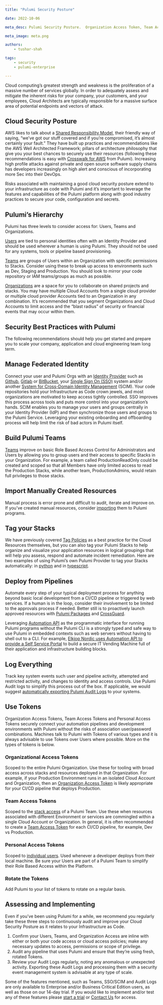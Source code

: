 ```yaml
---
title: "Pulumi Security Posture"

date: 2022-10-06

meta_desc: Pulumi Security Posture.  Organization Access Token, Team Access Token, Teams, and Managed Federated Identity

meta_image: meta.png

authors:
    - tushar-shah

tags:
    - security
    - pulumi-enterprise

---
```


Cloud computing’s greatest strength and weakness is the proliferation of a massive number of services globally. In order to adequately assess and mitigate the inherent risks for your company, your customers, and your employees, Cloud Architects are typically responsible for a massive surface area of potential endpoints and vectors of attack.

<!--more-->

## Cloud Security Posture

AWS likes to talk about a [Shared Responsibility Model](https://aws.amazon.com/compliance/shared-responsibility-model/), their friendly way of saying, “we’ve got our stuff covered and if you’re compromised, it’s almost certainly your fault.”  They have built up practices and recommendations like the AWS Well Architected Framework; pillars of architecture philosophy that give you your best chances to securely use their resources (following these recommendations is easy with [Crosswalk for AWS](https://www.pulumi.com/docs/guides/crosswalk/aws/) from Pulumi).  Increasing high profile attacks against private and open source software supply chains has developers increasingly on high alert and conscious of incorporating more Sec into their DevOps.

Risks associated with maintaining a good cloud security posture extend to your infrastructure as code with Pulumi and it’s important to leverage the features and capabilities of the Pulumi platform along with good industry practices to secure your code, configuration and secrets.

## Pulumi’s Hierarchy

Pulumi has three levels to consider access for: Users, Teams and Organizations.

[Users](https://www.pulumi.com/docs/intro/pulumi-service/accounts/) are tied to personal identities often with an Identity Provider and should be used wherever a human is using Pulumi.  They should not be used for any systems, tools or pipeline based provisioning.

[Teams](https://www.pulumi.com/docs/intro/pulumi-service/teams/) are groups of Users within an Organization with specific permissions to Stacks.  Consider using these to break up access to environments such as Dev, Staging and Production.  You should look to mirror your code repository or IAM teams/groups as much as possible.

[Organizations](https://www.pulumi.com/docs/intro/pulumi-service/organizations/) are a space for you to collaborate on shared projects and stacks.  You may have multiple Cloud Accounts from a single cloud provider or multiple cloud provider Accounts tied to an Organization in any combination.  It’s recommended that you segment Organizations and Cloud Accounts to limit access and the “blast radius” of security or financial events that may occur within them.

## Security Best Practices with Pulumi

The following recommendations should help you get started and prepare you to scale your company, application and cloud engineering team long term.

## Manage Federated Identity

Connect your user and Pulumi Orgs with an [Identity Provider](https://www.pulumi.com/docs/intro/pulumi-service/organizations/#organization-identity-providers) such as [Github](https://www.pulumi.com/docs/intro/pulumi-service/organizations/#github-identity-provider), [Gitlab](https://www.pulumi.com/docs/intro/pulumi-service/organizations/#gitlab-identity-provider) or [BitBucket](https://www.pulumi.com/docs/intro/pulumi-service/organizations/#bitbucket-identity-provider), your [Single Sign On (SSO)](https://www.pulumi.com/docs/intro/pulumi-service/organizations/#saml-single-sign-on-sso) system and/or another [System for Cross-Domain Identity Management](https://www.pulumi.com/docs/guides/scim/) (SCIM).  Your code repositories hold your Infrastructure as Code crown jewels, and most organizations are motivated to keep access tightly controlled.  SSO improves this process across tools and puts more control into your organization’s hands.  SCIM enables you to manage your users and groups centrally in your Identity Provider (IdP) and then synchronize those users and groups to the Pulumi Service.  Leveraging your existing onboarding and offboarding process will help limit the risk of bad actors in Pulumi itself.

## Build Pulumi Teams

[Teams](https://www.pulumi.com/docs/intro/pulumi-service/teams/#creating-a-team) improve on basic Role Based Access Control for Administrators and Users by allowing you to group users and their access to specific Stacks in your Organization.  For example, a team called ProductionReadOnly could be created and scoped so that all Members have only limited access to read the Production Stacks, while another team, ProductionAdmins, would retain full privileges to those stacks.

## Import Manually Created Resources

Manual process is error prone and difficult to audit, iterate and improve on.  If you’ve created manual resources, consider [importing](https://www.pulumi.com/blog/changes-to-import/) them to Pulumi programs.

## Tag your Stacks

We have previously covered [Tag Policies](https://www.pulumi.com/blog/automatically-enforcing-aws-resource-tagging-policies/) as a best practice for the Cloud Resources themselves, but you can also tag your Pulumi Stacks to help organize and visualize your application resources in logical groupings that will help you assess, respond and automate incident remediation. Here are two examples of using Pulumi’s own Pulumi Provider to tag your Stacks automatically: in [python](https://github.com/pulumi/examples/blob/master/aws-py-stackreference/team/__main__.py#L8-L13) and in [typescript](https://github.com/pulumi/examples/blob/master/aws-ts-stackreference/team/index.ts#L17-L22).

## Deploy from Pipelines

Automate every step of your typical deployment process for anything beyond basic local development from a CI/CD pipeline or triggered by web services. If a human is in the loop, consider their involvement to be limited to the approvals process if needed. Better still is to proactively launch approved resources with [Pulumi Packages](https://www.pulumi.com/docs/guides/pulumi-packages/) and [CrossGuard](https://www.pulumi.com/docs/guides/crossguard/).

Leveraging [Automation API](https://www.pulumi.com/docs/guides/automation-api/) as the programmatic interface for running Pulumi programs without the Pulumi CLI is a strongly typed and safe way to use Pulumi in embedded contexts such as web servers without having to shell out to a CLI. For example, [Elkjop Nordic uses Automation API to provide a Self Service Portal](https://www.pulumi.com/blog/how-elkjop-nordic-enables-developers-to-self-serve-infrastructure/) to build a secure IT Vending Machine full of their application and infrastructure building blocks.

## Log Everything

Track key system events such user and pipeline activity, attempted and restricted activity, and changes to identity and access controls. Use Pulumi Audit logs to simplify this process out of the box.  If applicable, we would suggest [automatically exporting Pulumi Audit Logs](https://www.pulumi.com/docs/intro/pulumi-service/audit-logs/#automated-export) to your systems.

## Use Tokens

Organization Access Tokens, Team Access Tokens and Personal Access Tokens securely connect your automation pipelines and development environments with Pulumi without the risks of association user/password combinations.  Machines talk to Pulumi with Tokens of various types and it is always advisable to use Tokens over Users where possible. More on the types of tokens is below.

### Organizational Access Tokens

Scoped to the entire Pulumi Organization.  Use these for tooling with broad access across stacks and resources deployed in that Organization.  For example, if your Production Environment runs in an isolated Cloud Account and Organization, then an [Organization Access Token](https://www.pulumi.com/docs/intro/pulumi-service/organization-access-tokens/) is likely appropriate for your CI/CD pipeline that deploys Production.

### Team Access Tokens

Scoped to the [stack access](https://www.pulumi.com/docs/intro/pulumi-service/team-access-tokens/#stacks) of a Pulumi Team.  Use these when resources associated with different Environment or services are commingled within a single Cloud Account or Organization.  In general, it is often recommended to create a [Team Access Token](https://www.pulumi.com/docs/intro/pulumi-service/team-access-tokens/) for each CI/CD pipeline, for example, Dev vs Production.

### Personal Access Tokens

Scoped to [individual users](https://www.pulumi.com/docs/intro/pulumi-service/accounts/#access-tokens). Used whenever a developer deploys from their local machine.  Be sure your Users are part of a Pulumi Team to simplify their Role Based Access within the Platform.

### Rotate the Tokens

Add Pulumi to your list of tokens to rotate on a regular basis.

## Assessing and Implementing

Even if you’ve been using Pulumi for a while, we recommend you regularly take these three steps to continuously audit and improve your Cloud Security Posture as it relates to your Infrastructure as Code.

1. Confirm your Users, Teams, and Organization Access are inline with either or both your code access or cloud access policies; make any necessary updates to access, permissions or scope of privilege.
1. Audit any pipeline that uses Pulumi and ensure that they’re using fresh, rotated Tokens.
1. Review your Audit Logs regularly, noting any anomalous or unexpected activity.  Exporting these Audit Logs and processing them with a security event management system is advisable at any type of scale.

Some of the features mentioned, such as Teams, SSO/SCIM and Audit Logs are only available to Enterprise and/or Business Critical Edition users, as well as those on our 14-day trial. If you would like to implement and/or test any of these features please [start a trial](https://app.pulumi.com/site/trial) or [Contact Us](https://www.pulumi.com/contact) for access.
